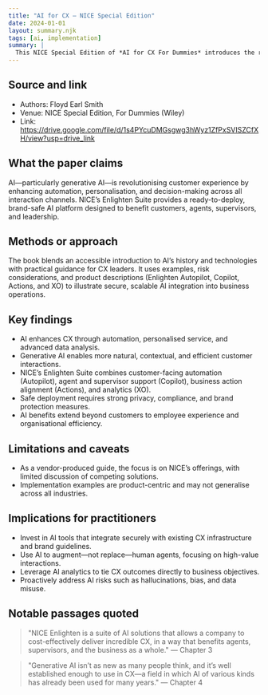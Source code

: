 ```yaml
---
title: "AI for CX – NICE Special Edition"
date: 2024-01-01
layout: summary.njk
tags: [ai, implementation]
summary: |
  This NICE Special Edition of *AI for CX For Dummies* introduces the role of artificial intelligence in transforming customer experience (CX). It explains key AI concepts, outlines generative AI’s applications in CX, and details NICE’s Enlighten Suite—an integrated set of tools for secure, effective, and employee-friendly AI deployment.
---
```


## Source and link
- Authors: Floyd Earl Smith
- Venue: NICE Special Edition, For Dummies (Wiley)
- Link: https://drive.google.com/file/d/1s4PYcuDMGsgwg3hWyz1ZfPxSVISZCfXH/view?usp=drive_link

## What the paper claims
AI—particularly generative AI—is revolutionising customer experience by enhancing automation, personalisation, and decision-making across all interaction channels. NICE’s Enlighten Suite provides a ready-to-deploy, brand-safe AI platform designed to benefit customers, agents, supervisors, and leadership.

## Methods or approach
The book blends an accessible introduction to AI’s history and technologies with practical guidance for CX leaders. It uses examples, risk considerations, and product descriptions (Enlighten Autopilot, Copilot, Actions, and XO) to illustrate secure, scalable AI integration into business operations.

## Key findings
- AI enhances CX through automation, personalised service, and advanced data analysis.
- Generative AI enables more natural, contextual, and efficient customer interactions.
- NICE’s Enlighten Suite combines customer-facing automation (Autopilot), agent and supervisor support (Copilot), business action alignment (Actions), and analytics (XO).
- Safe deployment requires strong privacy, compliance, and brand protection measures.
- AI benefits extend beyond customers to employee experience and organisational efficiency.

## Limitations and caveats
- As a vendor-produced guide, the focus is on NICE’s offerings, with limited discussion of competing solutions.
- Implementation examples are product-centric and may not generalise across all industries.

## Implications for practitioners
- Invest in AI tools that integrate securely with existing CX infrastructure and brand guidelines.
- Use AI to augment—not replace—human agents, focusing on high-value interactions.
- Leverage AI analytics to tie CX outcomes directly to business objectives.
- Proactively address AI risks such as hallucinations, bias, and data misuse.

## Notable passages quoted
> "NICE Enlighten is a suite of AI solutions that allows a company to cost-effectively deliver incredible CX, in a way that benefits agents, supervisors, and the business as a whole." — Chapter 3

> "Generative AI isn’t as new as many people think, and it’s well established enough to use in CX—a field in which AI of various kinds has already been used for many years." — Chapter 4
